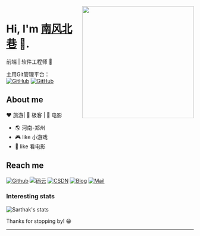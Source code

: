 <img align="right" width="300" height="300" src="https://camo.githubusercontent.com/b0da1d92a8fb5d59e8d9ed1feac61f85e15f4bb6/68747470733a2f2f6d656469612e67697068792e636f6d2f6d656469612f4d654a674233794d4d774961486d4b44347a2f67697068792e676966">


# Hi, I'm [南风北巷](https://github.com/user-wtx) 👋.

前端 | 软件工程师 🤖

主用Git管理平台：<br/>
[![GitHub](https://img.shields.io/badge/github-%E5%8D%97%E9%A3%8E%E5%8C%97%E5%B7%B7-red)](https://github.com/user-wtx)
[![GitHub](https://img.shields.io/badge/gitee-%E5%8D%97%E9%A3%8E%E5%8C%97%E5%B7%B7-green)](https://gitee.com/user-wtx)

## About me 

:heart: 旅游| :black_heart: 极客 | :blue_heart: 电影

- :earth_americas:  河南-郑州
- :video_game:  like 小游戏
- :gem:  like 看电影


## Reach me 
[![Github](https://img.shields.io/github/followers/SAnBlog?label=Github&style=social)](https://github.com/user-wtx)
[![码云](https://img.shields.io/badge/%E7%A0%81%E4%BA%91-%E5%8D%97%E9%A3%8E%E5%8C%97%E5%B7%B7-red)](https://gitee.com/user-wtx)
[![CSDN](https://img.shields.io/badge/csdn-%E5%8D%97%E9%A3%8E%E5%8C%97%E5%B7%B7-red)](https://blog.csdn.net/qq_39264561)
[![Blog](https://img.shields.io/badge/Blog-%E5%8D%97%E9%A3%8E%E5%8C%97%E5%B7%B7-blue)](https://user-wtx.github.io/)
[![Mail](https://img.shields.io/badge/-%E5%8D%97%E9%A3%8E%E5%8C%97%E5%B7%B7@qq.com-gray?style=flat-square&logo=gmail&logoColor=red&link=)](mailto:1575374226@qq.com)

<!-- 
[![小程序](https://img.shields.io/badge/小程序-SAnBlog-green)](https://app.sanii.cn/)
[![公众号](https://img.shields.io/badge/公众号-SAnBlog-green)](https://app.sanii.cn/) 
-->

### Interesting stats

![Sarthak's stats](https://github-readme-stats.vercel.app/api?username=user-wtx&show_icons=true)

Thanks for stopping by! 😁

---